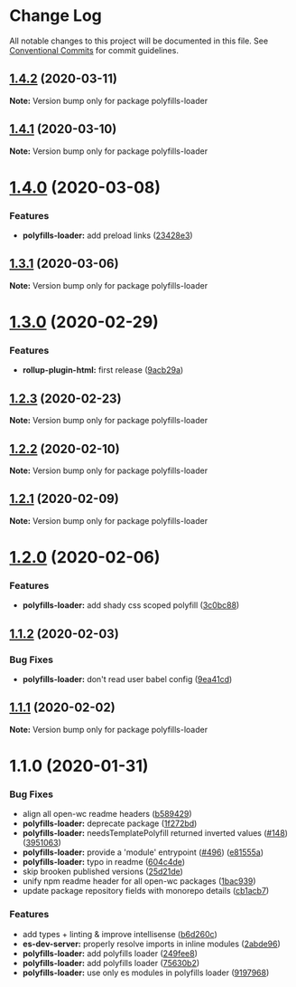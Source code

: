 # Change Log

All notable changes to this project will be documented in this file.
See [Conventional Commits](https://conventionalcommits.org) for commit guidelines.

## [1.4.2](https://github.com/open-wc/open-wc/compare/polyfills-loader@1.4.1...polyfills-loader@1.4.2) (2020-03-11)

**Note:** Version bump only for package polyfills-loader





## [1.4.1](https://github.com/open-wc/open-wc/compare/polyfills-loader@1.4.0...polyfills-loader@1.4.1) (2020-03-10)

**Note:** Version bump only for package polyfills-loader





# [1.4.0](https://github.com/open-wc/open-wc/compare/polyfills-loader@1.3.1...polyfills-loader@1.4.0) (2020-03-08)


### Features

* **polyfills-loader:** add preload links ([23428e3](https://github.com/open-wc/open-wc/commit/23428e344154af6826e7db6a72f67533f3bd9511))





## [1.3.1](https://github.com/open-wc/open-wc/compare/polyfills-loader@1.3.0...polyfills-loader@1.3.1) (2020-03-06)

**Note:** Version bump only for package polyfills-loader





# [1.3.0](https://github.com/open-wc/open-wc/compare/polyfills-loader@1.2.3...polyfills-loader@1.3.0) (2020-02-29)


### Features

* **rollup-plugin-html:** first release ([9acb29a](https://github.com/open-wc/open-wc/commit/9acb29ac84b0ef7e2b06c57043c9d2c76d5a29c0))





## [1.2.3](https://github.com/open-wc/open-wc/compare/polyfills-loader@1.2.2...polyfills-loader@1.2.3) (2020-02-23)

**Note:** Version bump only for package polyfills-loader





## [1.2.2](https://github.com/open-wc/open-wc/compare/polyfills-loader@1.2.1...polyfills-loader@1.2.2) (2020-02-10)

**Note:** Version bump only for package polyfills-loader





## [1.2.1](https://github.com/open-wc/open-wc/compare/polyfills-loader@1.2.0...polyfills-loader@1.2.1) (2020-02-09)

**Note:** Version bump only for package polyfills-loader





# [1.2.0](https://github.com/open-wc/open-wc/compare/polyfills-loader@1.1.2...polyfills-loader@1.2.0) (2020-02-06)


### Features

* **polyfills-loader:** add shady css scoped polyfill ([3c0bc88](https://github.com/open-wc/open-wc/commit/3c0bc88f0e67806abbb901d689b01c565261b6e0))





## [1.1.2](https://github.com/open-wc/open-wc/compare/polyfills-loader@1.1.1...polyfills-loader@1.1.2) (2020-02-03)


### Bug Fixes

* **polyfills-loader:** don't read user babel config ([9ea41cd](https://github.com/open-wc/open-wc/commit/9ea41cddc934de394b80853a75ad070e3b6edd05))





## [1.1.1](https://github.com/open-wc/open-wc/compare/polyfills-loader@1.1.0...polyfills-loader@1.1.1) (2020-02-02)

**Note:** Version bump only for package polyfills-loader





# 1.1.0 (2020-01-31)


### Bug Fixes

* align all open-wc readme headers ([b589429](https://github.com/open-wc/open-wc/commit/b5894290e27adf465484d1d7e7bf08fad279d3f4))
* **polyfills-loader:** deprecate package ([1f272bd](https://github.com/open-wc/open-wc/commit/1f272bd4d767a13d989371c193b0c6e677033483))
* **polyfills-loader:** needsTemplatePolyfill returned inverted values ([#148](https://github.com/open-wc/open-wc/issues/148)) ([3951063](https://github.com/open-wc/open-wc/commit/395106344da7d1824f54031b77e3efb3ebb3504b))
* **polyfills-loader:** provide a 'module' entrypoint ([#496](https://github.com/open-wc/open-wc/issues/496)) ([e81555a](https://github.com/open-wc/open-wc/commit/e81555a2acaed315c259abce178b0cd5bf741b7e))
* **polyfills-loader:** typo in readme ([604c4de](https://github.com/open-wc/open-wc/commit/604c4de5c66ee6e4ce5a66c0ce67bf914eabe33f))
* skip brooken published versions ([25d21de](https://github.com/open-wc/open-wc/commit/25d21def522f22f98fc8c71b4c055617089c0e23))
* unify npm readme header for all open-wc packages ([1bac939](https://github.com/open-wc/open-wc/commit/1bac9391f8866cac1667afadb26b0693f5f0c591))
* update package repository fields with monorepo details ([cb1acb7](https://github.com/open-wc/open-wc/commit/cb1acb7e59cb8161528b010342e15d6bba1cf457))


### Features

* add types + linting & improve intellisense ([b6d260c](https://github.com/open-wc/open-wc/commit/b6d260c04f2d634a3bc64beca38c64c4d95ce6be))
* **es-dev-server:** properly resolve imports in inline modules ([2abde96](https://github.com/open-wc/open-wc/commit/2abde96787753185c67cd16c530bc7697716d917))
* **polyfills-loader:** add polyfills loader ([249fee8](https://github.com/open-wc/open-wc/commit/249fee8a64982021eb2e1ad1937f3c08a4abc3c5))
* **polyfills-loader:** add polyfills loader ([75630b2](https://github.com/open-wc/open-wc/commit/75630b262c1f1d56d57864d1a40eea63899285de))
* **polyfills-loader:** use only es modules in polyfills loader ([9197968](https://github.com/open-wc/open-wc/commit/91979688b1ad4d63e9fd30d297d2509c8dd5712d))
